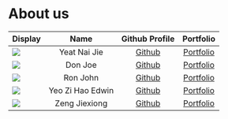 # About us

Display | Name | Github Profile | Portfolio 
--------|:----:|:--------------:|:---------:
![](https://via.placeholder.com/100.png?text=Photo) | Yeat Nai Jie | [Github](https://github.com/naijie2108) | [Portfolio](team/naijie2108.md)
![](https://via.placeholder.com/100.png?text=Photo) | Don Joe | [Github](https://github.com/) | [Portfolio](docs/team/johndoe.md)
![](https://via.placeholder.com/100.png?text=Photo) | Ron John | [Github](https://github.com/) | [Portfolio](docs/team/johndoe.md)
![](https://via.placeholder.com/100.png?text=Photo) | Yeo Zi Hao Edwin | [Github](https://github.com/yzhedwin) | [Portfolio](team/yzhedwin.md)
![](https://via.placeholder.com/100.png?text=Photo) | Zeng Jiexiong | [Github](https://github.com/jiexiong-zeng) | [Portfolio](team/jiexiong-zeng.md)
